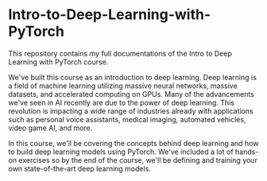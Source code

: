 # Intro-to-Deep-Learning-with-PyTorch
This repository contains my full documentations of the Intro to Deep Learning with PyTorch course.

We've built this course as an introduction to deep learning. Deep learning is a field of machine learning utilizing massive neural networks, massive datasets, and accelerated computing on GPUs. Many of the advancements we've seen in AI recently are due to the power of deep learning. This revolution is impacting a wide range of industries already with applications such as personal voice assistants, medical imaging, automated vehicles, video game AI, and more.

In this course, we'll be covering the concepts behind deep learning and how to build deep learning models using PyTorch. We've included a lot of hands-on exercises so by the end of the course, we'll be defining and training your own state-of-the-art deep learning models.

